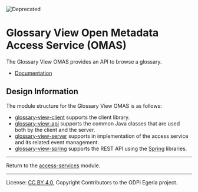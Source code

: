 <!-- SPDX-License-Identifier: CC-BY-4.0 -->
<!-- Copyright Contributors to the ODPi Egeria project. -->

![Deprecated](../../../images/egeria-content-status-deprecated.png#pagewidth)

# Glossary View Open Metadata Access Service (OMAS)

The Glossary View OMAS provides an API to browse a glossary.

* [Documentation](https://egeria-project.org/services/omas/glossary-view/overview)

## Design Information

The module structure for the Glossary View OMAS is as follows:

* [glossary-view-client](glossary-view-client) supports the client library.
* [glossary-view-api](glossary-view-api) supports the common Java classes that are used both by the client and the server.
* [glossary-view-server](glossary-view-server) supports in implementation of the access service and its related event management.
* [glossary-view-spring](glossary-view-spring) supports the REST API using the [Spring](../../../developer-resources/Spring.md) libraries.


----
Return to the [access-services](..) module.

----
License: [CC BY 4.0](https://creativecommons.org/licenses/by/4.0/),
Copyright Contributors to the ODPi Egeria project.
